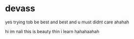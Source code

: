# devass

yes trying tob be best and best and u must didnt care ahahah

hi im nali this is beauty thin i learn hahahaahah
